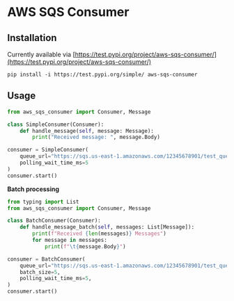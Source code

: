 # AWS SQS Consumer

## Installation

Currently available via [https://test.pypi.org/project/aws-sqs-consumer/](https://test.pypi.org/project/aws-sqs-consumer/)

```
pip install -i https://test.pypi.org/simple/ aws-sqs-consumer
```

## Usage

```python
from aws_sqs_consumer import Consumer, Message

class SimpleConsumer(Consumer):
    def handle_message(self, message: Message):
        print("Received message: ", message.Body)

consumer = SimpleConsumer(
    queue_url="https://sqs.us-east-1.amazonaws.com/12345678901/test_queue",
    polling_wait_time_ms=5
)
consumer.start()
```

**Batch processing**

```python
from typing import List
from aws_sqs_consumer import Consumer, Message

class BatchConsumer(Consumer):
    def handle_message_batch(self, messages: List[Message]):
        print(f"Received {len(messages)} Messages")
        for message in messages:
            print(f"\t{message.Body}")

consumer = BatchConsumer(
    queue_url="https://sqs.us-east-1.amazonaws.com/12345678901/test_queue",
    batch_size=5,
    polling_wait_time_ms=5,
)
consumer.start()
```